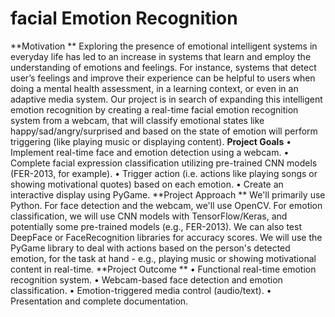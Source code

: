 # facial Emotion Recognition
**Motivation **
Exploring the presence of emotional intelligent systems in everyday life has led to an increase in systems that learn and employ the understanding of emotions and feelings. For instance, systems that detect user’s feelings and improve their experience can be helpful to users when doing a mental health assessment, in a learning context, or even in an adaptive media system. Our project is in search of expanding this intelligent emotion recognition by creating a real-time facial emotion recognition system from a webcam, that will classify emotional states like happy/sad/angry/surprised and based on the state of emotion will perform triggering (like playing music or displaying content).
**Project Goals**
•	Implement real-time face and emotion detection using a webcam. 
•	Complete facial expression classification utilizing pre-trained CNN models (FER-2013, for example). 
•	Trigger action (i.e. actions like playing songs or showing motivational quotes) based on each emotion. 
•	Create an interactive display using PyGame. 
**Project Approach **
We'll primarily use Python. For face detection and the webcam, we'll use OpenCV. For emotion classification, we will use CNN models with TensorFlow/Keras, and potentially some pre-trained models (e.g., FER-2013). We can also test DeepFace or FaceRecognition libraries for accuracy scores. We will use the PyGame library to deal with actions based on the person's detected emotion, for the task at hand - e.g., playing music or showing motivational content in real-time.
**Project Outcome **
•	Functional real-time emotion recognition system.
•	Webcam-based face detection and emotion classification.
•	Emotion-triggered media control (audio/text).
•	Presentation and complete documentation.
